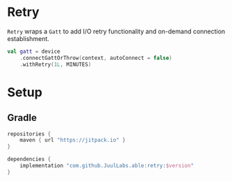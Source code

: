 # Retry

`Retry` wraps a `Gatt` to add I/O retry functionality and on-demand connection establishment.

```kotlin
val gatt = device
    .connectGattOrThrow(context, autoConnect = false)
    .withRetry(1L, MINUTES)
```

# Setup

## Gradle

```groovy
repositories {
    maven { url "https://jitpack.io" }
}

dependencies {
    implementation "com.github.JuulLabs.able:retry:$version"
}
```
